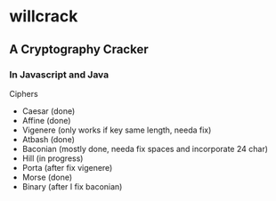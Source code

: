 # willcrack
## A Cryptography Cracker

### In Javascript and Java

Ciphers
- Caesar (done)
- Affine (done)
- Vigenere (only works if key same length, needa fix)
- Atbash (done)
- Baconian (mostly done, needa fix spaces and incorporate 24 char)
- Hill (in progress)
- Porta (after fix vigenere)
- Morse (done)
- Binary (after I fix baconian)